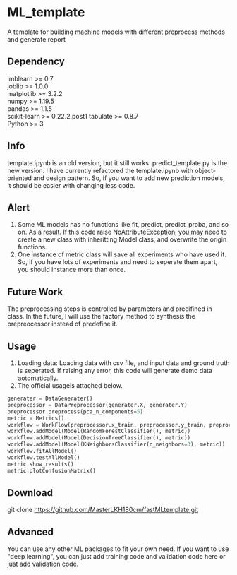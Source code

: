 # ML_template
A template for building machine models with different preprocess methods and generate report
## Dependency

imblearn >= 0.7            
joblib >= 1.0.0          
matplotlib >= 3.2.2          
numpy >= 1.19.5         
pandas >= 1.1.5          
scikit-learn >= 0.22.2.post1
tabulate >= 0.8.7          
Python >= 3
## Info
template.ipynb is an old version, but it still works.
predict_template.py is the new version. I have currently refactored the template.ipynb with object-oriented and design pattern.
So, if you want to add new prediction models, it should be easier with changing less code.
## Alert
1. Some ML models has no functions like fit, predict, predict_proba, and so on. As a result. If this code raise NoAttributeException, 
you may need to create a new class with inheritting Model class, and overwrite the origin functions.
2. One instance of metric class will save all experiments who have used it. So, if you have lots of experiments and need to seperate
them apart, you should instance more than once.
## Future Work
The preprocessing steps is controlled by parameters and predifined in class. In the future, I will use the factory method to 
synthesis the prepreocessor instead of predefine it.
## Usage
1. Loading data: Loading data with csv file, and input data and ground truth is seperated. If raising any error, this code will generate demo data aotomatically.
2. The official usageis attached below.
```python
generater = DataGenerater()
preprocessor = DataPreprocessor(generater.X, generater.Y)
preprocessor.preprocess(pca_n_components=5)
metric = Metrics()
workflow = WorkFlow(preprocessor.x_train, preprocessor.y_train, preprocessor.x_test, preprocessor.y_test, preprocessor.steps)
workflow.addModel(Model(RandomForestClassifier(), metric))
workflow.addModel(Model(DecisionTreeClassifier(), metric))
workflow.addModel(Model(KNeighborsClassifier(n_neighbors=3), metric))
workflow.fitAllModel()
workflow.testAllModel()
metric.show_results()
metric.plotConfusionMatrix()
```
## Download
git clone https://github.com/MasterLKH180cm/fastMLtemplate.git
## Advanced
You can use any other ML packages to fit your own need.
If you want to use "deep learning", you can just add training code and validation code here or just add validation code.
